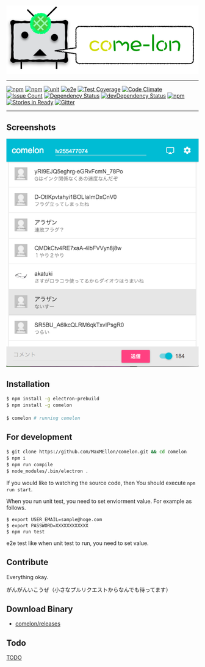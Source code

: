 <p align="center">
  <img src="./assets/img/banner.png">
</p>

- - -

[![npm](https://img.shields.io/npm/v/comelon.svg)](https://www.npmjs.com/package/comelon)
[![npm](https://img.shields.io/npm/dt/comelon.svg)]()
[![unit](https://img.shields.io/circleci/project/MaxMEllon/comelon.svg)](https://circleci.com/gh/MaxMEllon/comelon)
[![e2e](https://travis-ci.org/MaxMEllon/comelon.svg?branch=master)](https://travis-ci.org/MaxMEllon/comelon)
[![Test Coverage](https://codeclimate.com/github/MaxMEllon/comelon/badges/coverage.svg)](https://codeclimate.com/github/MaxMEllon/comelon/coverage)
[![Code Climate](https://codeclimate.com/github/MaxMEllon/comelon/badges/gpa.svg)](https://codeclimate.com/github/MaxMEllon/comelon)
[![Issue Count](https://codeclimate.com/github/MaxMEllon/comelon/badges/issue_count.svg)](https://codeclimate.com/github/MaxMEllon/comelon)
[![Dependency Status](https://david-dm.org/maxmellon/comelon.svg)](https://david-dm.org/maxmellon/comelon)
[![devDependency Status](https://david-dm.org/maxmellon/comelon/dev-status.svg)](https://david-dm.org/maxmellon/comelon#info=devDependencies)
[![npm](https://img.shields.io/npm/l/express.svg)](https://github.com/MaxMEllon/comelon/blob/master/LICENSE.txt)
[![Stories in Ready](https://badge.waffle.io/MaxMEllon/comelon.svg?label=ready&title=Ready)](http://waffle.io/MaxMEllon/comelon)
[![Gitter](https://badges.gitter.im/MaxMEllon/comelon.svg)](https://gitter.im/MaxMEllon/comelon?utm_source=badge&utm_medium=badge&utm_campaign=pr-badge)
<!-- [![Dependency Status](https://gemnasium.com/MaxMEllon/comelon.svg)](https://gemnasium.com/MaxMEllon/comelon) -->
<!-- [![windows](https://ci.appveyor.com/api/projects/status/5i4gddsvsd1i2ba3?svg=true)](https://ci.appveyor.com/project/MaxMEllon/comelon) -->

- - -

## Screenshots

<p align="center">
  <img src="./logs/screenshots/demo.png">
</p>

## Installation

  ```sh
  $ npm install -g electron-prebuild
  $ npm install -g comelon

  $ comelon # running comelon
  ```

## For development

  ```sh
  $ git clone https://github.com/MaxMEllon/comelon.git && cd comelon
  $ npm i
  $ npm run compile
  $ node_modules/.bin/electron .
  ```

If you would like to watching the source code, then You should execute `npm run start`.

When you run unit test, you need to set enviorment value.
For example as follows.

  ```
  $ export USER_EMAIL=sample@hoge.com
  $ export PASSWORD=XXXXXXXXXXXX
  $ npm run test
  ```

e2e test like when unit test to run, you need to set value.

## Contribute

Everything okay.

がんがんいこうぜ（小さなプルリクエストからなんでも待ってます）

## Download Binary

  - [comelon/releases](https://github.com/MaxMEllon/comelon/releases)

## Todo

[TODO](./TODO.md)

